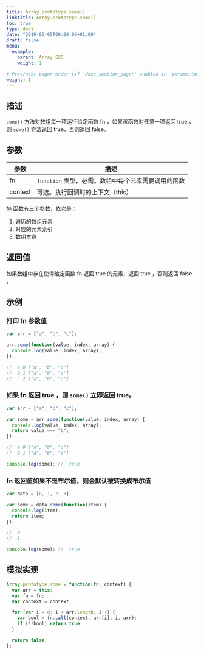 ```yaml
---
title: Array.prototype.some()
linktitle: Array.prototype.some()
toc: true
type: docs
date: "2019-05-05T00:00:00+01:00"
draft: false
menu:
  example:
    parent: Array ES5
    weight: 1

# Prev/next pager order (if `docs_section_pager` enabled in `params.toml`)
weight: 1
---
```


## 描述

`some()` 方法对数组每一项运行给定函数 fn ，如果该函数对任意一项返回 true ，则 `some()` 方法返回 true，否则返回 false。

## 参数

| 参数    | 描述                                                |
| ------- | --------------------------------------------------- |
| fn      | `function` 类型，必需。数组中每个元素需要调用的函数 |
| context | 可选。执行回调时的上下文（this）                    |

fn 函数有三个参数，依次是：

1. 遍历的数组元素
2. 对应的元素索引
3. 数组本身

## 返回值

如果数组中存在使得给定函数 fn 返回 true 的元素，返回 true ，否则返回 false 。

## 示例

### 打印 fn 参数值

```js
var arr = ["a", "b", "c"];

arr.some(function(value, index, array) {
  console.log(value, index, array);
});

//  a 0 ["a", "b", "c"]
//  b 1 ["a", "b", "c"]
//  c 2 ["a", "b", "c"]
```

### 如果 fn 返回 true ，则 `some()` 立即返回 true。

```js
var arr = ["a", "b", "c"];

var some = arr.some(function(value, index, array) {
  console.log(value, index, array);
  return value === "b";
});

//  a 0 ["a", "b", "c"]
//  b 1 ["a", "b", "c"]

console.log(some); //  true
```

### fn 返回值如果不是布尔值，则会默认被转换成布尔值

```js
var data = [0, 1, 2, 3];

var some = data.some(function(item) {
  console.log(item);
  return item;
});

//  0
//  1

console.log(some); //  true
```

## 模拟实现

```js
Array.prototype.some = function(fn, context) {
  var arr = this;
  var fn = fn;
  var context = context;

  for (var i = 0; i < arr.length; i++) {
    var bool = fn.call(context, arr[i], i, arr);
    if (!!bool) return true;
  }

  return false;
};
```
